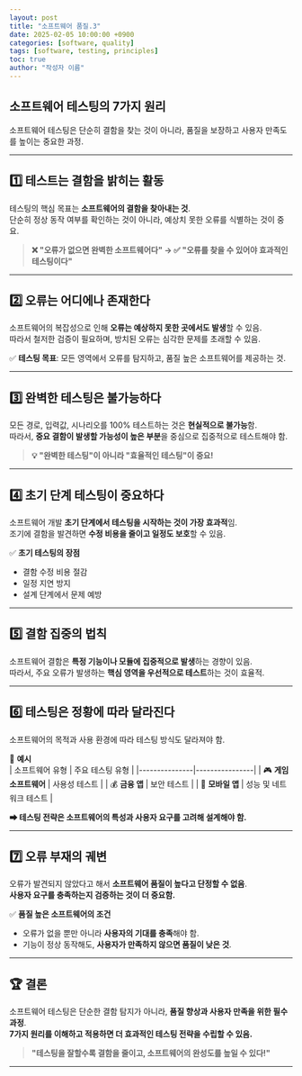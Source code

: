 ```yaml
---
layout: post
title: "소프트웨어 품질.3"
date: 2025-02-05 10:00:00 +0900
categories: [software, quality]
tags: [software, testing, principles]
toc: true
author: "작성자 이름"
---
```


## 소프트웨어 테스팅의 7가지 원리  

소프트웨어 테스팅은 단순히 결함을 찾는 것이 아니라, 품질을 보장하고 사용자 만족도를 높이는 중요한 과정.  

---

## 1️⃣ 테스트는 결함을 밝히는 활동  
테스팅의 핵심 목표는 **소프트웨어의 결함을 찾아내는 것**.  
단순히 정상 동작 여부를 확인하는 것이 아니라, 예상치 못한 오류를 식별하는 것이 중요.

> **❌ "오류가 없으면 완벽한 소프트웨어다" → ✅ "오류를 찾을 수 있어야 효과적인 테스팅이다"**  

---

## 2️⃣ 오류는 어디에나 존재한다  
소프트웨어의 복잡성으로 인해 **오류는 예상하지 못한 곳에서도 발생**할 수 있음.  
따라서 철저한 검증이 필요하며, 방치된 오류는 심각한 문제를 초래할 수 있음.

✅ **테스팅 목표**: 모든 영역에서 오류를 탐지하고, 품질 높은 소프트웨어를 제공하는 것.

---

## 3️⃣ 완벽한 테스팅은 불가능하다  
모든 경로, 입력값, 시나리오를 100% 테스트하는 것은 **현실적으로 불가능**함.  
따라서, **중요 결함이 발생할 가능성이 높은 부분**을 중심으로 집중적으로 테스트해야 함.

> **💡 "완벽한 테스팅"이 아니라 "효율적인 테스팅"이 중요!**  

---

## 4️⃣ 초기 단계 테스팅이 중요하다  
소프트웨어 개발 **초기 단계에서 테스팅을 시작하는 것이 가장 효과적**임.  
조기에 결함을 발견하면 **수정 비용을 줄이고 일정도 보호**할 수 있음.  

✅ **초기 테스팅의 장점**  
- 결함 수정 비용 절감  
- 일정 지연 방지  
- 설계 단계에서 문제 예방  

---

## 5️⃣ 결함 집중의 법칙  
소프트웨어 결함은 **특정 기능이나 모듈에 집중적으로 발생**하는 경향이 있음.  
따라서, 주요 오류가 발생하는 **핵심 영역을 우선적으로 테스트**하는 것이 효율적.

---

## 6️⃣ 테스팅은 정황에 따라 달라진다  
소프트웨어의 목적과 사용 환경에 따라 테스팅 방식도 달라져야 함.  

📌 **예시**  
| 소프트웨어 유형 | 주요 테스팅 유형 |
|---------------|----------------|
| 🎮 **게임 소프트웨어** | 사용성 테스트 |
| 💰 **금융 앱** | 보안 테스트 |
| 📱 **모바일 앱** | 성능 및 네트워크 테스트 |

**➡ 테스팅 전략은 소프트웨어의 특성과 사용자 요구를 고려해 설계해야 함.**  

---

## 7️⃣ 오류 부재의 궤변  
오류가 발견되지 않았다고 해서 **소프트웨어 품질이 높다고 단정할 수 없음**.  
**사용자 요구를 충족하는지 검증하는 것이 더 중요함.**  

✅ **품질 높은 소프트웨어의 조건**  
- 오류가 없을 뿐만 아니라 **사용자의 기대를 충족**해야 함.  
- 기능이 정상 동작해도, **사용자가 만족하지 않으면 품질이 낮은 것**.  

---

## 🏆 결론  

소프트웨어 테스팅은 단순한 결함 탐지가 아니라, **품질 향상과 사용자 만족을 위한 필수 과정**.  
**7가지 원리를 이해하고 적용하면 더 효과적인 테스팅 전략을 수립할 수 있음.**  

> **"테스팅을 잘할수록 결함을 줄이고, 소프트웨어의 완성도를 높일 수 있다!"**  

---
